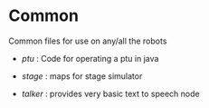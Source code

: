 Common
======

Common files for use on any/all the robots

- *ptu* : Code for operating a ptu in java

- *stage* : maps for stage simulator

- *talker* : provides very basic text to speech node

